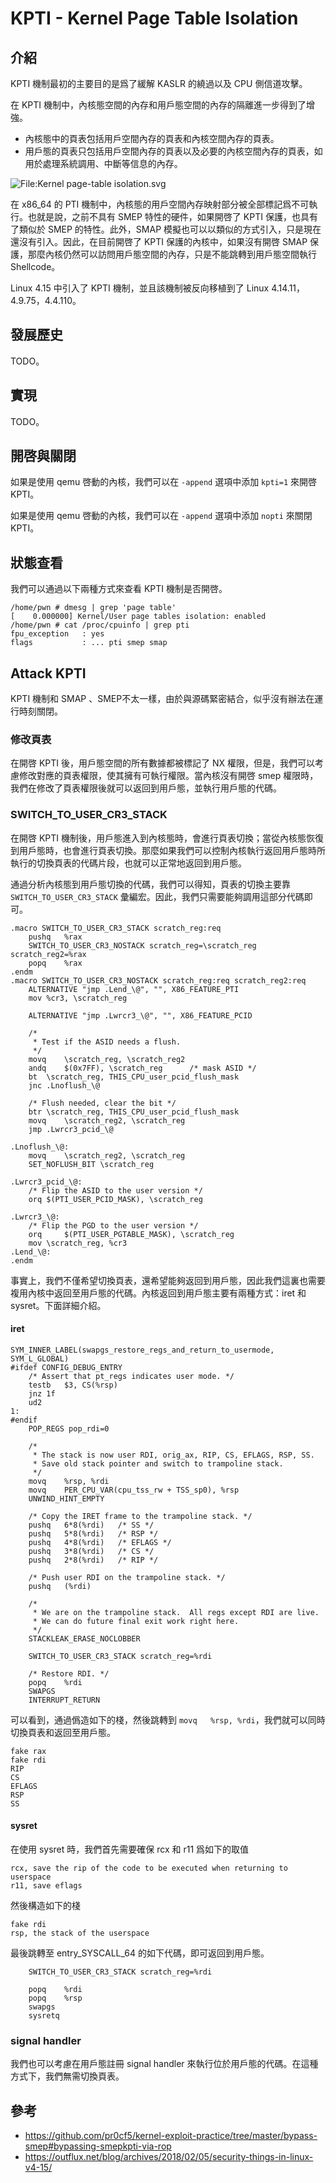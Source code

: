 # KPTI - Kernel Page Table Isolation

## 介紹

KPTI 機制最初的主要目的是爲了緩解 KASLR 的繞過以及 CPU 側信道攻擊。

在 KPTI 機制中，內核態空間的內存和用戶態空間的內存的隔離進一步得到了增強。

- 內核態中的頁表包括用戶空間內存的頁表和內核空間內存的頁表。
- 用戶態的頁表只包括用戶空間內存的頁表以及必要的內核空間內存的頁表，如用於處理系統調用、中斷等信息的內存。

![File:Kernel page-table isolation.svg](figure/476px-Kernel_page-table_isolation.svg.png)

在 x86_64 的 PTI 機制中，內核態的用戶空間內存映射部分被全部標記爲不可執行。也就是說，之前不具有 SMEP 特性的硬件，如果開啓了 KPTI 保護，也具有了類似於 SMEP 的特性。此外，SMAP 模擬也可以以類似的方式引入，只是現在還沒有引入。因此，在目前開啓了 KPTI 保護的內核中，如果沒有開啓 SMAP 保護，那麼內核仍然可以訪問用戶態空間的內存，只是不能跳轉到用戶態空間執行 Shellcode。

Linux 4.15 中引入了 KPTI 機制，並且該機制被反向移植到了 Linux 4.14.11，4.9.75，4.4.110。

## 發展歷史

TODO。

## 實現

TODO。

## 開啓與關閉

如果是使用 qemu 啓動的內核，我們可以在 `-append` 選項中添加 `kpti=1` 來開啓 KPTI。

如果是使用 qemu 啓動的內核，我們可以在 `-append` 選項中添加 `nopti` 來關閉 KPTI。

## 狀態查看

我們可以通過以下兩種方式來查看 KPTI 機制是否開啓。

```shell
/home/pwn # dmesg | grep 'page table'
[    0.000000] Kernel/User page tables isolation: enabled
/home/pwn # cat /proc/cpuinfo | grep pti
fpu_exception   : yes
flags           : ... pti smep smap
```

## Attack KPTI

KPTI 機制和 SMAP 、SMEP不太一樣，由於與源碼緊密結合，似乎沒有辦法在運行時刻關閉。

### 修改頁表

在開啓 KPTI 後，用戶態空間的所有數據都被標記了 NX 權限，但是，我們可以考慮修改對應的頁表權限，使其擁有可執行權限。當內核沒有開啓 smep 權限時，我們在修改了頁表權限後就可以返回到用戶態，並執行用戶態的代碼。

### SWITCH_TO_USER_CR3_STACK

在開啓 KPTI 機制後，用戶態進入到內核態時，會進行頁表切換；當從內核態恢復到用戶態時，也會進行頁表切換。那麼如果我們可以控制內核執行返回用戶態時所執行的切換頁表的代碼片段，也就可以正常地返回到用戶態。

通過分析內核態到用戶態切換的代碼，我們可以得知，頁表的切換主要靠`SWITCH_TO_USER_CR3_STACK` 彙編宏。因此，我們只需要能夠調用這部分代碼即可。

```assembly
.macro SWITCH_TO_USER_CR3_STACK	scratch_reg:req
	pushq	%rax
	SWITCH_TO_USER_CR3_NOSTACK scratch_reg=\scratch_reg scratch_reg2=%rax
	popq	%rax
.endm
.macro SWITCH_TO_USER_CR3_NOSTACK scratch_reg:req scratch_reg2:req
	ALTERNATIVE "jmp .Lend_\@", "", X86_FEATURE_PTI
	mov	%cr3, \scratch_reg

	ALTERNATIVE "jmp .Lwrcr3_\@", "", X86_FEATURE_PCID

	/*
	 * Test if the ASID needs a flush.
	 */
	movq	\scratch_reg, \scratch_reg2
	andq	$(0x7FF), \scratch_reg		/* mask ASID */
	bt	\scratch_reg, THIS_CPU_user_pcid_flush_mask
	jnc	.Lnoflush_\@

	/* Flush needed, clear the bit */
	btr	\scratch_reg, THIS_CPU_user_pcid_flush_mask
	movq	\scratch_reg2, \scratch_reg
	jmp	.Lwrcr3_pcid_\@

.Lnoflush_\@:
	movq	\scratch_reg2, \scratch_reg
	SET_NOFLUSH_BIT \scratch_reg

.Lwrcr3_pcid_\@:
	/* Flip the ASID to the user version */
	orq	$(PTI_USER_PCID_MASK), \scratch_reg

.Lwrcr3_\@:
	/* Flip the PGD to the user version */
	orq     $(PTI_USER_PGTABLE_MASK), \scratch_reg
	mov	\scratch_reg, %cr3
.Lend_\@:
.endm
```

事實上，我們不僅希望切換頁表，還希望能夠返回到用戶態，因此我們這裏也需要複用內核中返回至用戶態的代碼。內核返回到用戶態主要有兩種方式：iret 和 sysret。下面詳細介紹。

#### iret

```assembly
SYM_INNER_LABEL(swapgs_restore_regs_and_return_to_usermode, SYM_L_GLOBAL)
#ifdef CONFIG_DEBUG_ENTRY
	/* Assert that pt_regs indicates user mode. */
	testb	$3, CS(%rsp)
	jnz	1f
	ud2
1:
#endif
	POP_REGS pop_rdi=0

	/*
	 * The stack is now user RDI, orig_ax, RIP, CS, EFLAGS, RSP, SS.
	 * Save old stack pointer and switch to trampoline stack.
	 */
	movq	%rsp, %rdi
	movq	PER_CPU_VAR(cpu_tss_rw + TSS_sp0), %rsp
	UNWIND_HINT_EMPTY

	/* Copy the IRET frame to the trampoline stack. */
	pushq	6*8(%rdi)	/* SS */
	pushq	5*8(%rdi)	/* RSP */
	pushq	4*8(%rdi)	/* EFLAGS */
	pushq	3*8(%rdi)	/* CS */
	pushq	2*8(%rdi)	/* RIP */

	/* Push user RDI on the trampoline stack. */
	pushq	(%rdi)

	/*
	 * We are on the trampoline stack.  All regs except RDI are live.
	 * We can do future final exit work right here.
	 */
	STACKLEAK_ERASE_NOCLOBBER

	SWITCH_TO_USER_CR3_STACK scratch_reg=%rdi

	/* Restore RDI. */
	popq	%rdi
	SWAPGS
	INTERRUPT_RETURN

```

可以看到，通過僞造如下的棧，然後跳轉到 `movq	%rsp, %rdi`，我們就可以同時切換頁表和返回至用戶態。

```
fake rax
fake rdi
RIP
CS
EFLAGS
RSP
SS
```

#### sysret

在使用 sysret 時，我們首先需要確保 rcx 和 r11 爲如下的取值

```
rcx, save the rip of the code to be executed when returning to userspace
r11, save eflags
```

然後構造如下的棧

```
fake rdi
rsp, the stack of the userspace
```

最後跳轉至 entry_SYSCALL_64 的如下代碼，即可返回到用戶態。

```assembly
	SWITCH_TO_USER_CR3_STACK scratch_reg=%rdi

	popq	%rdi
	popq	%rsp
	swapgs
	sysretq
```

### signal handler

我們也可以考慮在用戶態註冊 signal handler 來執行位於用戶態的代碼。在這種方式下，我們無需切換頁表。

## 參考

- https://github.com/pr0cf5/kernel-exploit-practice/tree/master/bypass-smep#bypassing-smepkpti-via-rop
- https://outflux.net/blog/archives/2018/02/05/security-things-in-linux-v4-15/